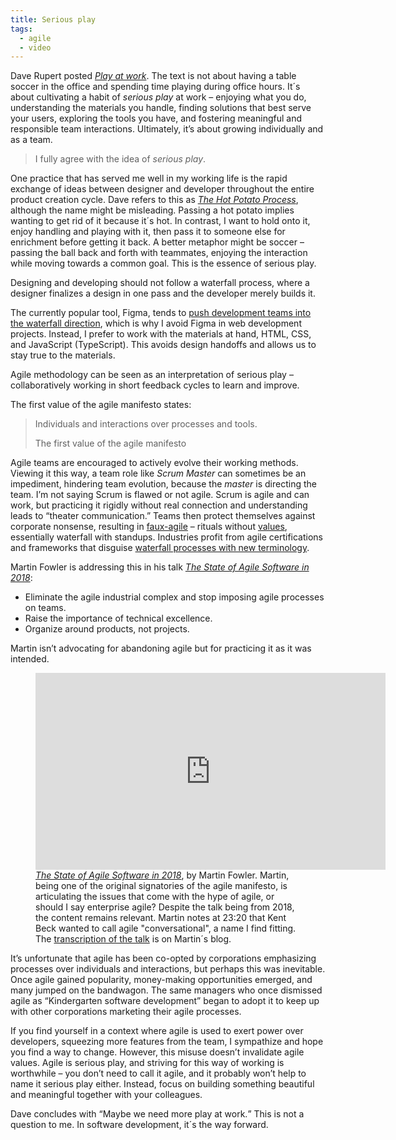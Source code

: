 ```yaml
---
title: Serious play
tags:
  - agile
  - video
---
```


Dave Rupert posted [<cite>Play at work</cite>](https://daverupert.com/2024/01/play-at-work/). The text is not about having a table soccer in the office and spending time playing during office hours. It´s about cultivating a habit of _serious play_ at work – enjoying what you do, understanding the materials you handle, finding solutions that best serve your users, exploring the tools you have, and fostering meaningful and responsible team interactions. Ultimately, it’s about growing individually and as a team.

> I fully agree with the idea of _serious play_.

One practice that has served me well in my working life is the rapid exchange of ideas between designer and developer throughout the entire product creation cycle. Dave refers to this as [<cite>The Hot Potato Process</cite>](https://danmall.com/posts/hot-potato-process/), although the name might be misleading. Passing a hot potato implies wanting to get rid of it because it´s hot. In contrast, I want to hold onto it, enjoy handling and playing with it, then pass it to someone else for enrichment before getting it back. A better metaphor might be soccer – passing the ball back and forth with teammates, enjoying the interaction while moving towards a common goal. This is the essence of serious play.

Designing and developing should not follow a waterfall process, where a designer finalizes a design in one pass and the developer merely builds it.

The currently popular tool, Figma, tends to [push development teams into the waterfall direction](/2023-06-28-move-on-from-figma/), which is why I avoid Figma in web development projects. Instead, I prefer to work with the materials at hand, HTML, CSS, and JavaScript (TypeScript). This avoids design handoffs and allows us to stay true to the materials.

Agile methodology can be seen as an interpretation of serious play – collaboratively working in short feedback cycles to learn and improve.

The first value of the agile manifesto states:

> Individuals and interactions over processes and tools.
>
> <footer>The first value of the agile manifesto</footer>

Agile teams are encouraged to actively evolve their working methods. Viewing it this way, a team role like _Scrum Master_ can sometimes be an impediment, hindering team evolution, because the _master_ is directing the team. I’m not saying Scrum is flawed or not agile. Scrum is agile and can work, but practicing it rigidly without real connection and understanding leads to “theater communication.” Teams then protect themselves against corporate nonsense, resulting in [faux-agile](https://daverupert.com/2019/03/the-state-of-agile-software-in-2018/) – rituals without [values](http://agilemanifesto.org), essentially waterfall with standups. Industries profit from agile certifications and frameworks that disguise [waterfall processes with new terminology](https://www.halfarsedagilemanifesto.org).

Martin Fowler is addressing this in his talk [<cite>The State of Agile Software in 2018</cite>](https://martinfowler.com/articles/agile-aus-2018.html):

- Eliminate the agile industrial complex and stop imposing agile processes on teams.
- Raise the importance of technical excellence.
- Organize around products, not projects.

Martin isn’t advocating for abandoning agile but for practicing it as it was intended.

<figure>
<iframe width="560" height="315" src="https://www.youtube.com/embed/G_y2pNj0zZg?si=tTZjETg8HjudKf-L" title="YouTube video player" frameborder="0" allow="accelerometer; autoplay; clipboard-write; encrypted-media; gyroscope; picture-in-picture; web-share" allowfullscreen></iframe>
<figcaption><a href="https://www.youtube.com/watch?v=G_y2pNj0zZg"><cite> The State of Agile Software in 2018</cite></a>, by Martin Fowler. Martin, being one of the original signatories of the agile manifesto, is articulating the issues that come with the hype of agile, or should I say enterprise agile? Despite the talk being from 2018, the content remains relevant. Martin notes at 23:20 that Kent Beck wanted to call agile "conversational", a name I find fitting. The <a href="https://martinfowler.com/articles/agile-aus-2018.html ">transcription of the talk</a> is on Martin´s blog.  </figcaption>
</figure>

It’s unfortunate that agile has been co-opted by corporations emphasizing processes over individuals and interactions, but perhaps this was inevitable. Once agile gained popularity, money-making opportunities emerged, and many jumped on the bandwagon. The same managers who once dismissed agile as “Kindergarten software development” began to adopt it to keep up with other corporations marketing their agile processes.

If you find yourself in a context where agile is used to exert power over developers, squeezing more features from the team, I sympathize and hope you find a way to change. However, this misuse doesn’t invalidate agile values. Agile is serious play, and striving for this way of working is worthwhile – you don’t need to call it agile, and it probably won’t help to name it serious play either. Instead, focus on building something beautiful and meaningful together with your colleagues.

Dave concludes with <q>Maybe we need more play at work.</q> This is not a question to me. In software development, it´s the way forward.
